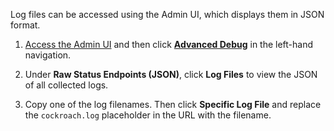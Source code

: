 Log files can be accessed using the Admin UI, which displays them in JSON format.

1. [Access the Admin UI](admin-ui-overview.html#admin-ui-access) and then click [**Advanced Debug**](admin-ui-debug-pages.html) in the left-hand navigation.

2. Under **Raw Status Endpoints (JSON)**, click **Log Files** to view the JSON of all collected logs.

3. Copy one of the log filenames. Then click **Specific Log File** and replace the `cockroach.log` placeholder in the URL with the filename.